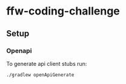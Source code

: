 # ffw-coding-challenge

## Setup

### Openapi
To generate api client stubs run:
```bash
./gradlew openApiGenerate
```